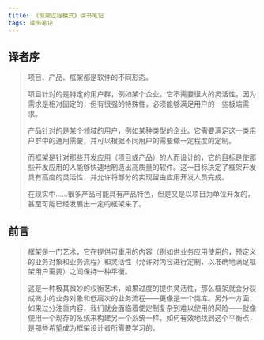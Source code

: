 ```yaml
---
title: 《框架过程模式》读书笔记
tags: 读书笔记
---
```


译者序
----------

> 项目、产品、框架都是软件的不同形态。
> 
> 项目针对的是特定的用户群，例如某个企业。它不需要很大的灵活性，因为需求是相对固定的，但有很强的特殊性，必须能够满足用户的一些极端需求。
> 
> 产品针对的是某个领域的用户，例如某种类型的企业。它需要满足这一类用户群中的通用需要，并可以根据不同用户的需要做一定程度的定制。
> 
> 而框架是针对那些开发应用（项目或产品）的人而设计的，它的目标是使那些开发应用的人能够快速地制造出高质量的软件。这一目标决定了框架开发具有高度的灵活性，并允许将部分的实现留由应用开发人员完成。
> 
> 在现实中……很多产品可能具有产品特色，但是又是以项目为单位开发的，甚至可能已经发展出一定的框架来了。

前言
-----

> 框架是一门艺术，它在提供可重用的内容（例如供业务应用使用的，预定义的业务对象和业务流程）和灵活性（允许对内容进行定制，以准确地满足框架用户需要）之间保持一种平衡。
> 
> 这是一种极其微妙的权衡艺术，如果过度的提供灵活性，那么框架就会分裂成微小的业务对象和低层次的业务流程——更像是一个类库。另外一方面，如果过分注重内容，我们就会面临着使定制复杂到难以使用的风险——就像使用一个现存的系统来构建另一个系统一样。如何有效地找到这个平衡点，是那些希望成为框架设计者所需要学习的。
